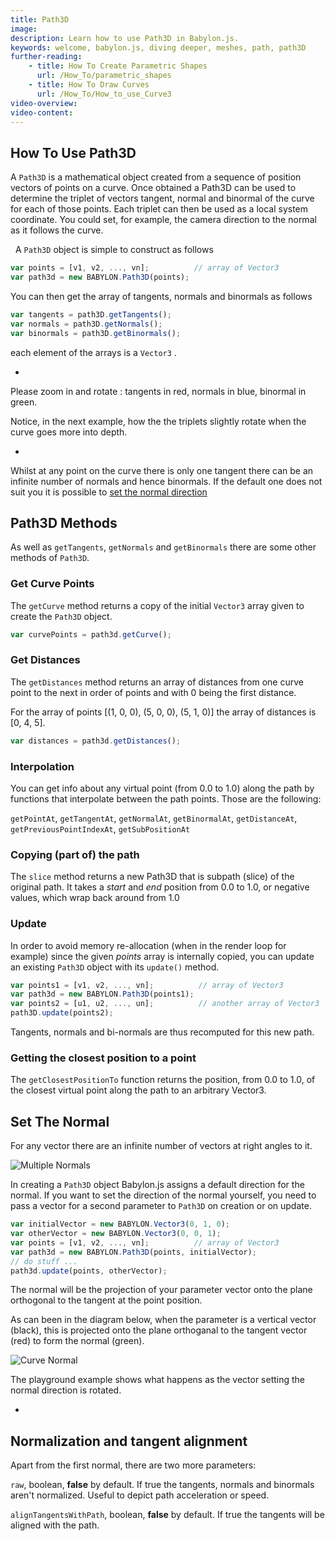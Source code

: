 ```yaml
---
title: Path3D
image: 
description: Learn how to use Path3D in Babylon.js.
keywords: welcome, babylon.js, diving deeper, meshes, path, path3D
further-reading:
    - title: How To Create Parametric Shapes
      url: /How_To/parametric_shapes
    - title: How To Draw Curves
      url: /How_To/How_to_use_Curve3
video-overview:
video-content:
---
```


## How To Use Path3D

A ```Path3D``` is a mathematical object created from a sequence of position vectors of points on a curve. Once obtained a Path3D can be used to determine the triplet of vectors tangent, normal and binormal of the curve for each of those points. Each triplet can then be used as a local system coordinate. You could set, for example, the camera direction to the normal as it follows the curve.

  
A ```Path3D``` object is simple to construct as follows

```javascript
var points = [v1, v2, ..., vn];          // array of Vector3
var path3d = new BABYLON.Path3D(points);
```

You can then get the array of tangents, normals and binormals as follows

```javascript
var tangents = path3D.getTangents();
var normals = path3D.getNormals();
var binormals = path3D.getBinormals();
```

each element of the arrays is a ```Vector3``` .

* <Playground id="#2DLXYB#0" title="Tangents, Normals, and Binormals" description="Simple example of exploring tangents, normals, and binormals." image=""/>

Please zoom in and rotate : tangents in red, normals in blue, binormal in green.  

Notice, in the next example, how the the triplets slightly rotate when the curve goes more into depth.  
* <Playground id="#2DLXYB#1" title="Tangents, Normals, and Binormals - Color Coded" description="Simple example of exploring color coded tangents, normals, and binormals." image=""/>

Whilst at any point on the curve there is only one tangent there can be an infinite number of normals and hence binormals. If the default one does not suit you it is possible to [set the normal direction](#set_the_normal)


## Path3D Methods

As well as ```getTangents```, ```getNormals``` and ```getBinormals``` there are some other methods of ```Path3D```.

### Get Curve Points

The ```getCurve``` method returns a copy of the initial ```Vector3``` array given to create the ```Path3D``` object. 

```javascript
var curvePoints = path3d.getCurve();
```

### Get Distances

The ```getDistances``` method returns an array of distances from one curve point to the next in order of points and with 0 being the first distance.

For the array of points [(1, 0, 0), (5, 0, 0), (5, 1, 0)] the array of distances is [0, 4, 5]. 

```javascript
var distances = path3d.getDistances();
```

### Interpolation

You can get info about any virtual point (from 0.0 to 1.0) along the path by functions that interpolate between the path points. Those are the following:

```getPointAt```, ```getTangentAt```, ```getNormalAt```, ```getBinormalAt```, ```getDistanceAt```, ```getPreviousPointIndexAt```, ```getSubPositionAt```

### Copying (part of) the path

The ```slice``` method returns a new Path3D that is subpath (slice) of the original path. It takes a _start_ and _end_ position from 0.0 to 1.0, or negative values, which wrap back around from 1.0

### Update

In order to avoid memory re-allocation (when in the render loop for example) since the given _points_ array is internally copied, you can update an existing ```Path3D``` object with its ```update()``` method.

```javascript
var points1 = [v1, v2, ..., vn];          // array of Vector3
var path3d = new BABYLON.Path3D(points1);
var points2 = [u1, u2, ..., un];          // another array of Vector3
path3D.update(points2);
```
Tangents, normals and bi-normals are thus recomputed for this new path.


### Getting the closest position to a point

The ```getClosestPositionTo``` function returns the position, from 0.0 to 1.0, of the closest virtual point along the path to an arbitrary Vector3.

## Set The Normal

For any vector there are an infinite number of vectors at right angles to it. 

![Multiple Normals](/img/how_to/Mesh/tangentnormals.jpg)

In creating a ```Path3D``` object Babylon.js assigns a default direction for the normal. If you want to set the direction of the normal yourself, you need to pass a vector for a second parameter to ```Path3D``` on creation or on update.


```javascript
var initialVector = new BABYLON.Vector3(0, 1, 0);
var otherVector = new BABYLON.Vector3(0, 0, 1);
var points = [v1, v2, ..., vn];          // array of Vector3
var path3d = new BABYLON.Path3D(points, initialVector);
// do stuff ...
path3d.update(points, otherVector);
```

The normal will be the projection of your parameter vector onto the plane orthogonal to the tangent at the point position. 

As can been in the diagram below, when the parameter is a vertical vector (black), this is projected onto the plane orthoganal to the tangent vector (red) to form the normal (green).

![Curve Normal](/img/how_to/Mesh/planenormal.jpg)

The playground example shows what happens as the vector setting the normal direction is rotated.

* <Playground id="#8ICWNU" title="Path3D with Rotating Normals" description="Simple example of Path3D with rotating normals." image=""/>

## Normalization and tangent alignment

Apart from the first normal, there are two more parameters:

```raw```, boolean, **false** by default. If true the tangents, normals and binormals aren't normalized. Useful to depict path acceleration or speed.

```alignTangentsWithPath```, boolean, **false** by default. If true the tangents will be aligned with the path.